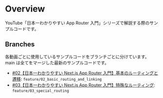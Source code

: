 # Overview
YouTube「日本一わかりやすい App Router 入門」シリーズで解説する際のサンプルコードです。

## Branches
各動画ごとに使用しているサンプルコードをブランチごとに分けています。
main は全てをマージした最新のサンプルコードです。

- [#02【日本一わかりやすい Next.js App Router 入門】基本のルーティングと遷移](https://youtu.be/E22uQpy12oQ): `feature/02_basic_routing_and_linking`
- [#03【日本一わかりやすい Next.js App Router 入門】特殊なルーティング](): `feature/03_special_routing`
